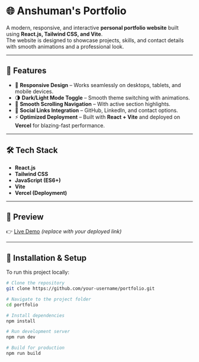 # 🌐 Anshuman's Portfolio

A modern, responsive, and interactive **personal portfolio website** built using **React.js, Tailwind CSS, and Vite**.  
The website is designed to showcase projects, skills, and contact details with smooth animations and a professional look.

---

## 🚀 Features
- 🎨 **Responsive Design** – Works seamlessly on desktops, tablets, and mobile devices.  
- 🌗 **Dark/Light Mode Toggle** – Smooth theme switching with animations.  
- 🧭 **Smooth Scrolling Navigation** – With active section highlights.  
- 🔗 **Social Links Integration** – GitHub, LinkedIn, and contact options.  
- ⚡ **Optimized Deployment** – Built with **React + Vite** and deployed on **Vercel** for blazing-fast performance.  

---

## 🛠️ Tech Stack
- **React.js**  
- **Tailwind CSS**  
- **JavaScript (ES6+)**  
- **Vite**  
- **Vercel (Deployment)**  

---

## 📸 Preview
👉 [Live Demo](https://your-vercel-link.vercel.app) *(replace with your deployed link)*  

---

## 📂 Installation & Setup
To run this project locally:

```bash
# Clone the repository
git clone https://github.com/your-username/portfolio.git

# Navigate to the project folder
cd portfolio

# Install dependencies
npm install

# Run development server
npm run dev

# Build for production
npm run build

